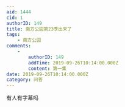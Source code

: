 ```yaml
---
aid: 1444
cid: 1
authorID: 149
title: 南方公园第23季出来了
tags:
    - 南方公园
comments:
    -
        authorID: 149
        addTime: 2019-09-26T10:14:00.000Z
        content: 第一集
date: 2019-09-26T10:14:00.000Z
category: 问答
---
```


有人有字幕吗
